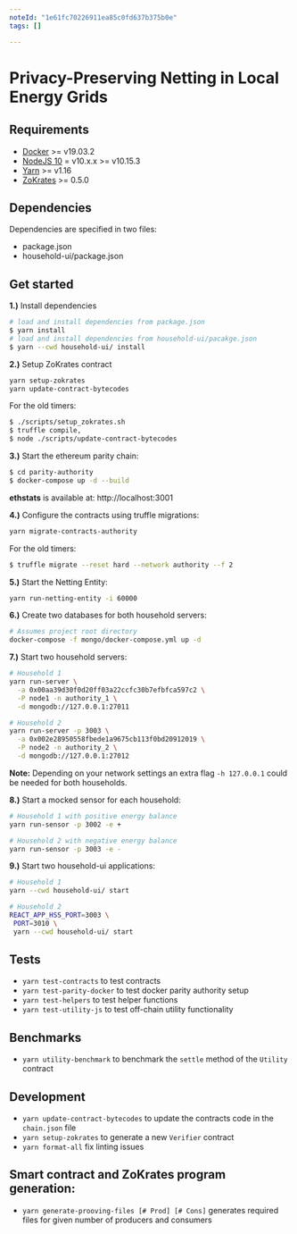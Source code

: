 ```yaml
---
noteId: "1e61fc70226911ea85c0fd637b375b0e"
tags: []

---
```


# Privacy-Preserving Netting in Local Energy Grids

## Requirements

- [Docker](https://docs.docker.com/install/) >= v19.03.2
- [NodeJS 10](https://nodejs.org/en/download/) = v10.x.x >= v10.15.3
- [Yarn](https://yarnpkg.com/lang/en/docs/install) >= v1.16
- [ZoKrates](https://github.com/Zokrates/ZoKrates) >= 0.5.0

## Dependencies
Dependencies are specified in two files:
- package.json
- household-ui/package.json

## Get started

**1.)** Install dependencies

```bash
# load and install dependencies from package.json
$ yarn install
# load and install dependencies from household-ui/pacakge.json
$ yarn --cwd household-ui/ install
```

**2.)** Setup ZoKrates contract

```bash
yarn setup-zokrates
yarn update-contract-bytecodes
```

For the old timers:
```bash
$ ./scripts/setup_zokrates.sh
$ truffle compile,
$ node ./scripts/update-contract-bytecodes
```

**3.)** Start the ethereum parity chain:

```bash
$ cd parity-authority
$ docker-compose up -d --build
```

**ethstats** is available at: http://localhost:3001

**4.)** Configure the contracts using truffle migrations:

```bash
yarn migrate-contracts-authority
```

For the old timers:
```bash
$ truffle migrate --reset hard --network authority --f 2
```

**5.)** Start the Netting Entity:

```bash
yarn run-netting-entity -i 60000
```

**6.)** Create two databases for both household servers:

```bash
# Assumes project root directory
docker-compose -f mongo/docker-compose.yml up -d
```

**7.)** Start two household servers:

```bash
# Household 1
yarn run-server \
  -a 0x00aa39d30f0d20ff03a22ccfc30b7efbfca597c2 \
  -P node1 -n authority_1 \
  -d mongodb://127.0.0.1:27011
```

```bash
# Household 2
yarn run-server -p 3003 \
  -a 0x002e28950558fbede1a9675cb113f0bd20912019 \
  -P node2 -n authority_2 \
  -d mongodb://127.0.0.1:27012
```

**Note:** Depending on your network settings an extra flag `-h 127.0.0.1` could be needed for both households.

**8.)** Start a mocked sensor for each household:

```bash
# Household 1 with positive energy balance
yarn run-sensor -p 3002 -e +
```

```bash
# Household 2 with negative energy balance
yarn run-sensor -p 3003 -e -
```

**9.)** Start two household-ui applications:

```bash
# Household 1
yarn --cwd household-ui/ start
```

```bash
# Household 2
REACT_APP_HSS_PORT=3003 \
 PORT=3010 \
 yarn --cwd household-ui/ start
```

## Tests

- `yarn test-contracts` to test contracts
- `yarn test-parity-docker` to test docker parity authority setup
- `yarn test-helpers` to test helper functions
- `yarn test-utility-js` to test off-chain utility functionality

## Benchmarks

- `yarn utility-benchmark` to benchmark the `settle` method of the `Utility` contract

## Development

- `yarn update-contract-bytecodes` to update the contracts code in the `chain.json` file
- `yarn setup-zokrates` to generate a new `Verifier` contract
- `yarn format-all` fix linting issues

## Smart contract and ZoKrates program generation:
- `yarn generate-prooving-files [# Prod] [# Cons]` generates required files for given number of producers and consumers
